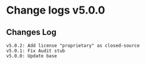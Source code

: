 # Change logs v5.0.0


## Changes Log 
    v5.0.2: Add license "proprietary" as closed-source
    v5.0.1: Fix Audit stub
    v5.0.0: Update base